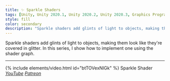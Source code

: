 ```yaml
---
title: ✨ Sparkle Shaders
tags: [Unity, Unity 2020.1, Unity 2020.2, Unity 2020.3, Graphics Programming, URP, Shader Graph, Shader, Video]
style: fill
color: secondary 
description: "Sparkle shaders add glints of light to objects, making them look like they're covered in glitter."
---
```


Sparkle shaders add glints of light to objects, making them look like they're covered in glitter. In this series, I show how to implement one using the shader graph.

***

{% include elements/video.html id="btTOVexNIGk" %}
Sparkle Shader *[YouTube](https://youtu.be/btTOVexNIGk) [Patreon](https://www.patreon.com/posts/files-sparkle-46977243)* 